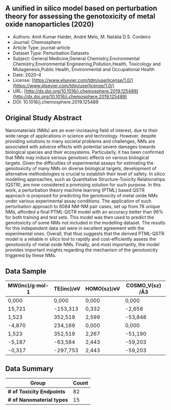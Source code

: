 <script type='text/javascript' src='https://d1bxh8uas1mnw7.cloudfront.net/assets/embed.js'></script>

<div style="float: right; width: 200px" class='altmetric-embed' data-badge-type='donut' data-condensed='true' data-badge-details='right' data-doi="10.1016/j.chemosphere.2019.125489"></div>

## A unified in silico model based on perturbation theory for assessing the genotoxicity of metal oxide nanoparticles (2020)
<script type="application/ld+json">
	{	
		"@context": {
			"bs": "https://bioschemas.org/",
			"schema": "https://schema.org/",
			"citation": "schema:citation",
			"name": "schema:name",
			"url": "schema:url",
			"variableMeasured": "schema:variableMeasured"
		},
		"@type": "schema:Dataset",
		"variableMeasured": [
			{
				"@type": "schema:PropertyValue",
				"name": "MI-R1.3-ABSTRACT-BASIC-CHEMICAL_COMPOSITION"
			},
			{
				"@type": "schema:PropertyValue",
				"name": "MI-R1.3-ABSTRACT-PHYSCHEM-SIZE"
			}
		],
		"name": "A unified in silico model based on perturbation theory for assessing the genotoxicity of metal oxide nanoparticles",
		"url": "http://dx.doi.org/10.1016/j.chemosphere.2019.125489",
		"citation": "https://doi.org/10.1016/j.chemosphere.2019.125489",
		"@id": "10.1016/j.chemosphere.2019.125489",
		"http://purl.org/dc/terms/conformsTo": { "@type": "schema:CreativeWork", "@id": "https://bioschemas.org/profiles/Dataset/1.0-RELEASE" },
		"schema:license": "https://www.elsevier.com/tdm/userlicense/1.0/",
		"schema:creator": [
		  {
			"@type": "schema:Organization",
			"name": "RiskGONE"
		  }
		],
		"schema:datePublished": "2020-4"
	}
</script>

* Authors: Amit Kumar Halder, André Melo, M. Natália D.S. Cordeiro
* Journal: Chemosphere
* Article Type: journal-article
* Dataset Type: Perturbation Datasets
* Subject: General Medicine,General Chemistry,Environmental Chemistry,Environmental Engineering,Pollution,Health, Toxicology and Mutagenesis,Public Health, Environmental and Occupational Health
* Date: 2020-4
* License: [https://www.elsevier.com/tdm/userlicense/1.0/](https://www.elsevier.com/tdm/userlicense/1.0/)
* URL: [http://dx.doi.org/10.1016/j.chemosphere.2019.125489](http://dx.doi.org/10.1016/j.chemosphere.2019.125489)
* DOI: 10.1016/j.chemosphere.2019.125489



## Original Study Abstract

Nanomaterials (NMs) are an ever-increasing field of interest, due to their wide range of applications in science and technology. However, despite providing solutions to many societal problems and challenges, NMs are associated with adverse effects with potential severe damages towards biological species and their ecosystems. Particularly, it has been confirmed that NMs may induce serious genotoxic effects on various biological targets. Given the difficulties of experimental assays for estimating the genotoxicity of many NMs on diverse biological targets, development of alternative methodologies is crucial to establish their level of safety. In silico modelling approaches, such as Quantitative Structure-Toxicity Relationships (QSTR), are now considered a promising solution for such purpose. In this work, a perturbation theory machine learning (PTML) based QSTR approach is proposed for predicting the genotoxicity of metal oxide NMs under various experimental assay conditions. The application of such perturbation approach to 6084 NM-NM pair cases, set up from 78 unique NMs, afforded a final PTML-QSTR model with an accuracy better than 96% for both training and test sets. This model was then used to predict the genotoxicity of some NMs not included in the modelling dataset. The results for this independent data set were in excellent agreement with the experimental ones. Overall, that thus suggests that the derived PTML-QSTR model is a reliable in silico tool to rapidly and cost-efficiently assess the genotoxicity of metal oxide NMs. Finally, and most importantly, the model provides important insights regarding the mechanism of the genotoxicity triggered by these NMs.


## Data Sample

|MW(inc)/g·mol-1|TE(inc)/eV|HOMO(sz)/eV|COSMO_V(sz)/Å3|HF(inc)/kcal·mol-1|Set       |
|---------------|----------|-----------|--------------|------------------|----------|
|0,000          |0,000     |0,000      |0,000         |0,000             |Prediction|
|15,721         |-153,313  |0,332      |-2,658        |29,719            |Training  |
|1,523          |352,519   |2,599      |-53,848       |175,480           |Training  |
|-4,870         |234,169   |0,000      |0,000         |4,531             |Prediction|
|1,523          |352,519   |2,267      |-51,190       |175,480           |Prediction|
|-5,187         |-63,584   |2,443      |-59,203       |135,365           |Training  |
|-0,317         |-297,753  |2,443      |-59,203       |130,834           |Training  |


## Data Summary

| **Group**                    | **Count** |
| ---------------------------- | --------- |
| **\# of Toxicity Endpoints** |    82     |
| **\# of Nanomaterial types** |    15     |

